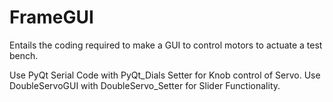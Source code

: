 # FrameGUI
Entails the coding required to make a GUI to control motors to actuate a test bench.

Use PyQt Serial Code with PyQt_Dials Setter for Knob control of Servo.
Use DoubleServoGUI with DoubleServo_Setter for Slider Functionality.
